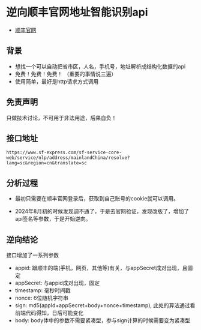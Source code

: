 # 逆向顺丰官网地址智能识别api
- [顺丰官网](https://www.sf-express.com/chn/sc)

## 背景
- 想找一个可以自动把省市区，人名，手机号，地址解析成结构化数据的api
- 免费！免费！免费！ （重要的事情说三遍）
- 使用简单，最好是http请求方式调用

## 免责声明
只做技术讨论，不可用于非法用途，后果自负！

## 接口地址
```text
https://www.sf-express.com/sf-service-core-web/service/nlp/address/mainlandChina/resolve?lang=sc&region=cn&translate=sc
```

## 分析过程
- 最初只需要在顺丰官网登录后，获取到自己账号的cookie就可以调用。

- 2024年8月初的时候发现调不通了，于是去官网验证，发现改版了，增加了api签名等参数，于是开始逆向。

## 逆向结论
接口增加了一系列参数

- appid: 跟顺丰的端(手机，网页，其他等)有关，与appSecret成对出现，且固定
- appSecret: 与appid成对出现，固定
- timestamp: 毫秒时间戳
- nonce: 6位随机字符串
- sign: md5(appId+appSecret+body+nonce+timestamp), 此处的算法通过看前端代码得知，日后可能变化
- body: body体中的参数不需要紧凑型，参与sign计算的时候需要变为紧凑型